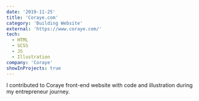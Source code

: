```yaml
---
date: '2019-11-25'
title: 'Coraye.com'
category: 'Building Website'
external: 'https://www.coraye.com/'
tech:
  - HTML
  - SCSS
  - JS
  - Illustration
company: 'Coraye'
showInProjects: true
---
```


I contributed to Coraye front-end website with code and illustration during my entrepreneur journey.
